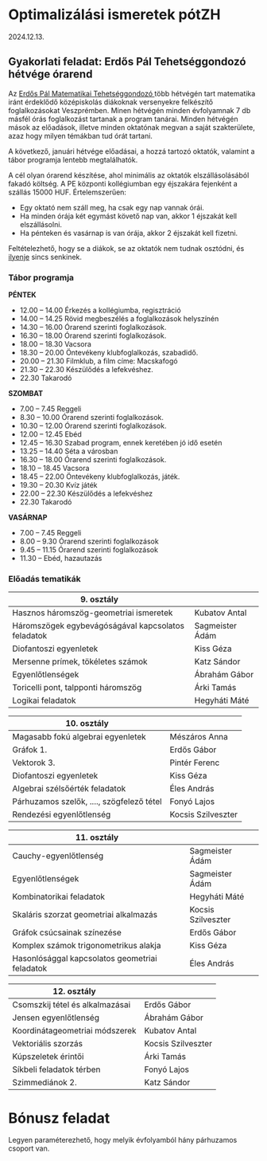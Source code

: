 # Optimalizálási ismeretek pótZH
2024.12.13.


## Gyakorlati feladat: Erdős Pál Tehetséggondozó hétvége órarend

Az [Erdős Pál Matematikai Tehetséggondozó ](https://erdosprogram.hu/) több hétvégén tart matematika iránt érdeklődő középiskolás diákoknak versenyekre felkészítő foglalkozásokat Veszprémben. Minen hétvégén minden évfolyamnak 7 db másfél órás foglalkozást tartanak a program tanárai. Minden hétvégén mások az előadások, illetve minden oktatónak megvan a saját szakterülete, azaz hogy milyen témákban tud órát tartani.

A következő, januári hétvége előadásai, a hozzá tartozó oktatók, valamint a tábor programja lentebb megtalálhatók.

A cél olyan órarend készítése, ahol minimális az oktatók elszállásolásából fakadó költség. A PE központi kollégiumban egy éjszakára fejenként a szállás 15000 HUF. Értelemszerűen: 
 - Egy oktató nem száll meg, ha csak egy nap vannak órái. 
 - Ha minden órája két egymást követő nap van, akkor 1 éjszakát kell elszállásolni.
 - Ha pénteken és vasárnap is van órája, akkor 2 éjszakát kell fizetni.

Feltételezhető, hogy se a diákok, se az oktatók nem tudnak osztódni, és [ilyenje](https://harrypotter.fandom.com/wiki/Time-Turner) sincs senkinek.

### Tábor programja

**PÉNTEK**

 * 12.00 – 14.00 Érkezés a kollégiumba, regisztráció 
 * 14.00 – 14.25 Rövid megbeszélés a foglalkozások helyszínén 
 * 14.30 – 16.00 Órarend szerinti foglalkozások.
 * 16.30 – 18.00 Órarend szerinti foglalkozások.        
 * 18.00 – 18.30 Vacsora                      
 * 18.30 – 20.00 Öntevékeny klubfoglalkozás, szabadidő.
 * 20.00 – 21.30 Filmklub, a film címe: Macskafogó         
 * 21.30 – 22.30 Készülődés a lefekvéshez.    
 * 22.30               Takarodó

**SZOMBAT**

 * 7.00 –   7.45 Reggeli          
 * 8.30 – 10.00 Órarend szerinti foglalkozások.        
 * 10.30 – 12.00 Órarend szerinti foglalkozások.       
 * 12.00 – 12.45 Ebéd              
 * 12.45 – 16.30 Szabad program, ennek keretében jó idő esetén
 * 13.25 – 14.40 Séta a városban       
 * 16.30 – 18.00 Órarend szerinti foglalkozások.
 * 18.10 – 18.45 Vacsora          
 * 18.45 – 22.00 Öntevékeny klubfoglalkozás, játék.
 * 19.30 – 20.30 Kvíz játék          
 * 22.00 – 22.30 Készülődés a lefekvéshez      
 * 22.30               Takarodó

**VASÁRNAP**

 * 7.00 –   7.45 Reggeli          
 * 8.00 –   9.30 Órarend szerinti foglalkozások         
 * 9.45 – 11.15 Órarend szerinti foglalkozások         
 * 11.30 –          Ebéd, hazautazás

### Előadás tematikák

| 9. osztály| |
| --- | --- |
| Hasznos háromszög-geometriai ismeretek | Kubatov Antal | 
| Háromszögek egybevágóságával kapcsolatos feladatok | Sagmeister Ádám |
| Diofantoszi egyenletek  | Kiss Géza |
| Mersenne prímek, tökéletes számok | Katz Sándor |
| Egyenlőtlenségek| Ábrahám Gábor |
| Toricelli pont, talpponti háromszög  | Árki Tamás |
| Logikai feladatok| Hegyháti Máté |


| 10. osztály| |
| --- | --- |
| Magasabb fokú algebrai egyenletek  | Mészáros Anna |
| Gráfok 1. | Erdős Gábor |
| Vektorok 3. | Pintér Ferenc |
| Diofantoszi egyenletek  | Kiss Géza |
| Algebrai szélsőérték feladatok  | Éles András |
| Párhuzamos szelők, ...., szögfelező tétel | Fonyó Lajos |
| Rendezési egyenlőtlenség  | Kocsis Szilveszter |


| 11. osztály| |
| --- | --- |
| Cauchy-egyenlőtlenség  | Sagmeister Ádám |
| Egyenlőtlenségek | Sagmeister Ádám |
| Kombinatorikai feladatok | Hegyháti Máté|
| Skaláris szorzat geometriai alkalmazás | Kocsis Szilveszter |
| Gráfok csúcsainak színezése| Erdős Gábor |
| Komplex számok trigonometrikus alakja  | Kiss Géza |
| Hasonlósággal kapcsolatos geometriai feladatok  | Éles András |


| 12. osztály| |
| --- | --- |
| Csomszkij tétel és alkalmazásai | Erdős Gábor |
| Jensen egyenlőtlenség | Ábrahám Gábor |
| Koordinátageometriai módszerek | Kubatov Antal |
| Vektoriális szorzás  | Kocsis Szilveszter |
| Kúpszeletek érintői  | Árki Tamás |
| Síkbeli feladatok térben  | Fonyó Lajos |
| Szimmediánok 2. | Katz Sándor|


# Bónusz feladat

Legyen paraméterezhető, hogy melyik évfolyamból hány párhuzamos csoport van.
